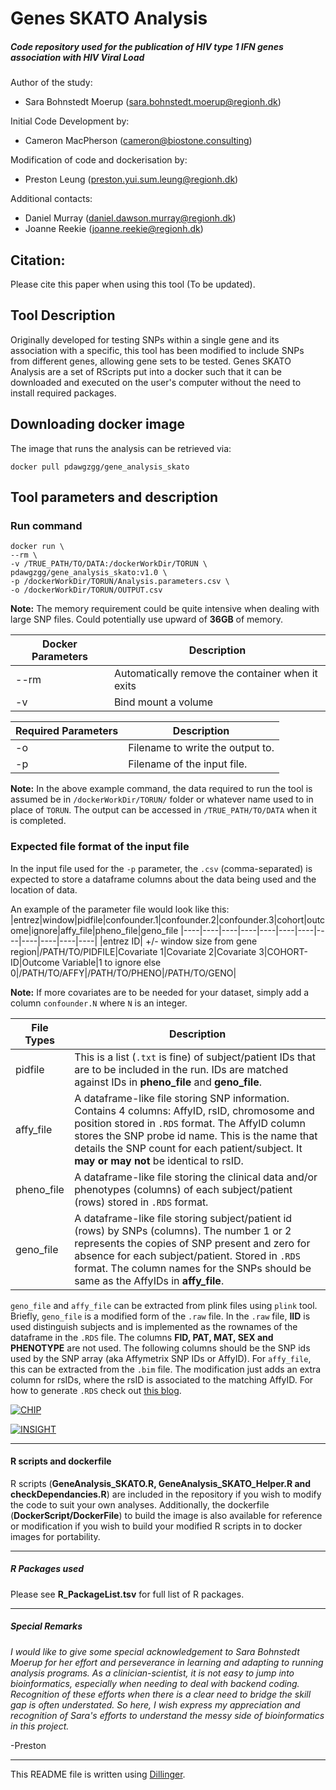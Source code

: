 # Genes SKATO Analysis 
##### Code repository used for the publication of HIV type 1 IFN genes association with HIV Viral Load
Author of the study:
- Sara Bohnstedt Moerup (sara.bohnstedt.moerup@regionh.dk)

Initial Code Development by:
- Cameron MacPherson (cameron@biostone.consulting)

Modification of code and dockerisation by:
- Preston Leung (preston.yui.sum.leung@regionh.dk)
 
Additional contacts:
- Daniel Murray (daniel.dawson.murray@regionh.dk)
- Joanne Reekie (joanne.reekie@regionh.dk)

## Citation:
Please cite this paper when using this tool (To be updated).

## Tool Description
Originally developed for testing SNPs within a single gene and its association with a specific, this tool has been modified to include SNPs from different genes, allowing gene sets to be tested. Genes SKATO Analysis are a set of RScripts put into a docker such that it can be downloaded and executed on the user's computer without the need to install required packages.  

## Downloading docker image
The image that runs the analysis can be retrieved via:
```
docker pull pdawgzgg/gene_analysis_skato
```


## Tool parameters and description
### Run command
```
docker run \
--rm \
-v /TRUE_PATH/TO/DATA:/dockerWorkDir/TORUN \
pdawgzgg/gene_analysis_skato:v1.0 \
-p /dockerWorkDir/TORUN/Analysis.parameters.csv \
-o /dockerWorkDir/TORUN/OUTPUT.csv
```
**Note:** The memory requirement could be quite intensive when dealing with large SNP files. Could potentially use upward of **36GB** of memory.

| Docker Parameters | Description |
|----|----|
| --rm | Automatically remove the container when it exits |
| -v | Bind mount a volume |


| Required Parameters | Description |
|----|----|
| -o | Filename to write the output to. |
| -p | Filename of the input file. |

**Note:** In the above example command, the data required to run the tool is assumed be in `/dockerWorkDir/TORUN/` folder or whatever name used to in place of `TORUN`. The output can be accessed in `/TRUE_PATH/TO/DATA` when it is completed.

### Expected file format of the input file
In the input file used for the `-p` parameter, the `.csv` (comma-separated) is expected to store a dataframe columns about the data being used and the location of data.

An example of the parameter file would look like this:
|entrez|window|pidfile|confounder.1|confounder.2|confounder.3|cohort|outcome|ignore|affy_file|pheno_file|geno_file
|----|----|----|----|----|----|----|----|----|----|----|----|
|entrez ID| +/- window size from gene region|/PATH/TO/PIDFILE|Covariate 1|Covariate 2|Covariate 3|COHORT-ID|Outcome Variable|1 to ignore else 0|/PATH/TO/AFFY|/PATH/TO/PHENO|/PATH/TO/GENO|

**Note:** If more covariates are to be needed for your dataset, simply add a column `confounder.N` where `N` is an integer.


|File Types | Description |
|----|----|
|pidfile| This is a list (`.txt` is fine) of subject/patient IDs that are to be included in the run. IDs are matched against IDs in **pheno_file** and **geno_file**. |
|affy_file| A dataframe-like file storing SNP information. Contains 4 columns: AffyID, rsID, chromosome and position stored in `.RDS` format. The AffyID column stores the SNP probe id name. This is the name that details the SNP count for each patient/subject. It **may or may not** be identical to rsID. |
|pheno_file| A dataframe-like file storing the clinical data and/or phenotypes (columns) of each subject/patient (rows) stored in `.RDS` format. |
|geno_file| A dataframe-like file storing subject/patient id (rows) by SNPs (columns). The number 1 or 2 represents the copies of SNP present and zero for absence for each subject/patient. Stored in `.RDS` format. The column names for the SNPs should be same as the AffyIDs in **affy_file**. |

`geno_file` and `affy_file` can be extracted from plink files using `plink` tool. Briefly, `geno_file` is a modified form of the `.raw` file. In the `.raw` file, **IID** is used distinguish subjects and is implemented as the rownames of the dataframe in the `.RDS` file. The columns **FID, PAT, MAT, SEX and PHENOTYPE** are not used. The following columns should be the SNP ids used by the SNP array (aka Affymetrix SNP IDs or AffyID). For `affy_file`, this can be extracted from the `.bim` file. The modification just adds an extra column for rsIDs, where the rsID is associated to the matching AffyID. For how to generate `.RDS` check out [this blog](https://www.r-bloggers.com/2016/12/remember-to-use-the-rds-format/).

[![CHIP](https://chip.dk/Portals/0/CHIP_new.png?ver=2020-10-01-104734-463)](https://chip.dk)

[![INSIGHT](https://chip.dk/portals/0/files/INSIGHT/INSIGHT-logo.png?ver=2020-06-22-123834-000)](http://insight.ccbr.umn.edu)

----

#### R scripts and dockerfile
R scripts (**GeneAnalysis_SKATO.R, GeneAnalysis_SKATO_Helper.R and checkDependancies.R**) are included in the repository if you wish to modify the code to suit your own analyses. 
Additionally, the dockerfile (**DockerScript/DockerFile**) to build the image is also available for reference or modification if you wish to build your modified R scripts in to docker images for portability. 


----

##### R Packages used
Please see **R_PackageList.tsv** for full list of R packages.

----
##### Special Remarks
_I would like to give some special acknowledgement to Sara Bohnstedt Moerup for her effort and perseverance in learning and adapting to running analysis programs. As a clinician-scientist, it is not easy to jump into bioinformatics, especially when needing to deal with backend coding. Recognition of these efforts when there is a clear need to bridge the skill gap is often understated. So here, I wish express my appreciation and recognition of Sara's efforts to understand the messy side of bioinformatics in this project._ 

-Preston

----
This README file is written using [Dillinger](dillinger.io).
